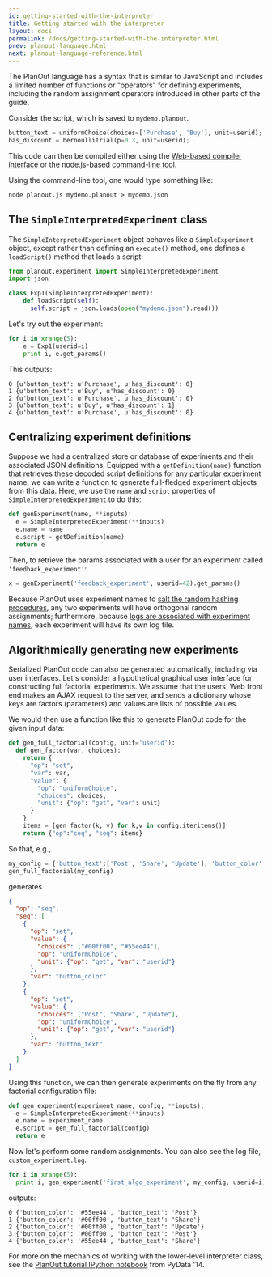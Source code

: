 ```yaml
---
id: getting-started-with-the-interpreter
title: Getting started with the interpreter
layout: docs
permalink: /docs/getting-started-with-the-interpreter.html
prev: planout-language.html
next: planout-language-reference.html
---
```


The PlanOut language has a syntax that is similar to JavaScript and includes a
limited number of functions or "operators" for defining experiments, including
the random assignment operators introduced in other parts of the guide.

Consider the script, which is saved to `mydemo.planout`.

```python
button_text = uniformChoice(choices=['Purchase', 'Buy'], unit=userid);
has_discount = bernoulliTrial(p=0.3, unit=userid);
```

This code can then be compiled either using the [Web-based compiler interface](http://facebook.github.io/planout/demo/planout-compiler.html) or the
node.js-based [command-line tool](https://github.com/facebook/planout/tree/master/compiler).

Using the command-line tool, one would type something like:

```
node planout.js mydemo.planout > mydemo.json
```

## The `SimpleInterpretedExperiment` class
The `SimpleInterpretedExperiment` object behaves like a `SimpleExperiment` object, except rather than defining an `execute()` method, one defines a `loadScript()` method that loads a script:

```python
from planout.experiment import SimpleInterpretedExperiment
import json

class Exp1(SimpleInterpretedExperiment):
    def loadScript(self):
      self.script = json.loads(open("mydemo.json").read())
```

Let's try out the experiment:

```python
for i in xrange(5):
    e = Exp1(userid=i)
    print i, e.get_params()
```

This outputs:

```
0 {u'button_text': u'Purchase', u'has_discount': 0}
1 {u'button_text': u'Buy', u'has_discount': 0}
2 {u'button_text': u'Purchase', u'has_discount': 0}
3 {u'button_text': u'Buy', u'has_discount': 1}
4 {u'button_text': u'Purchase', u'has_discount': 0}
```

## Centralizing experiment definitions
Suppose we had a centralized store or database of experiments and their associated JSON
definitions.  Equipped with a `getDefinition(name)` function that retrieves these
decoded script definitions for any particular experiment name, we can write a function
to generate full-fledged experiment objects from this data. Here, we use the
`name` and `script` properties of `SimpleInterpretedExperiment` to do this:

```python
def genExperiment(name, **inputs):
  e = SimpleInterpretedExperiment(**inputs)
  e.name = name
  e.script = getDefinition(name)
  return e
```

Then, to retrieve the params associated with a user for an experiment called
`'feedback_experiment'`:

```python
x = genExperiment('feedback_experiment', userid=42).get_params()
```

Because PlanOut uses experiment names to [salt the random hashing procedures](/docs/how-planout-works.html),
any two experiments will have orthogonal random assignments; furthermore, because
[logs are associated with experiment names](/docs/logging.html), each experiment will have its own
log file.

## Algorithmically generating new experiments
Serialized PlanOut code can also be generated automatically, including via user interfaces.
Let's consider a hypothetical graphical user interface for constructing full factorial experiments. We assume that the users' Web front end makes an AJAX request to the server, and sends a dictionary whose keys are factors (parameters) and values are lists of possible values.

We would then use a function like this to generate PlanOut code for the given input data:

```python
def gen_full_factorial(config, unit='userid'):
  def gen_factor(var, choices):
    return {
      "op": "set",
      "var": var,
      "value": {
        "op": "uniformChoice",
        "choices": choices,
        "unit": {"op": "get", "var": unit}
      }
    }
    items = [gen_factor(k, v) for k,v in config.iteritems()]
    return {"op":"seq", "seq": items}
```

So that, e.g.,

```python
my_config = {'button_text':['Post', 'Share', 'Update'], 'button_color':['#00ff00', '#55ee44']}
gen_full_factorial(my_config)
```

generates

```json
{
  "op": "seq",
  "seq": [
    {
      "op": "set",
      "value": {
        "choices": ["#00ff00", "#55ee44"],
        "op": "uniformChoice",
        "unit": {"op": "get", "var": "userid"}
      },
      "var": "button_color"
    },
    {
      "op": "set",
      "value": {
        "choices": ["Post", "Share", "Update"],
        "op": "uniformChoice",
        "unit": {"op": "get", "var": "userid"}
      },
      "var": "button_text"
    }
  ]
}
```

Using this function, we can then generate experiments on the fly from any
factorial configuration file:

```python
def gen_experiment(experiment_name, config, **inputs):
  e = SimpleInterpretedExperiment(**inputs)
  e.name = experiment_name
  e.script = gen_full_factorial(config)
  return e
```

Now let's perform some random assignments. You can also see the log file, `custom_experiment.log`.

```python
for i in xrange(5):
  print i, gen_experiment('first_algo_experiment', my_config, userid=i).get_params()
```

outputs:

```
0 {'button_color': '#55ee44', 'button_text': 'Post'}
1 {'button_color': '#00ff00', 'button_text': 'Share'}
2 {'button_color': '#00ff00', 'button_text': 'Update'}
3 {'button_color': '#00ff00', 'button_text': 'Post'}
4 {'button_color': '#55ee44', 'button_text': 'Share'}
```

For more on the mechanics of working with the lower-level interpreter class, see the
[PlanOut tutorial IPython notebook](https://github.com/facebook/planout/tree/master/contrib/pydata14_tutorial)
from PyData '14.
